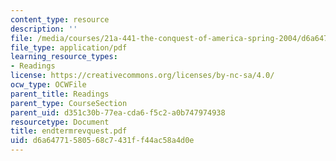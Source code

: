 ```yaml
---
content_type: resource
description: ''
file: /media/courses/21a-441-the-conquest-of-america-spring-2004/d6a64771580568c7431ff44ac58a4d0e_endtermrevquest.pdf
file_type: application/pdf
learning_resource_types:
- Readings
license: https://creativecommons.org/licenses/by-nc-sa/4.0/
ocw_type: OCWFile
parent_title: Readings
parent_type: CourseSection
parent_uid: d351c30b-77ea-cda6-f5c2-a0b747974938
resourcetype: Document
title: endtermrevquest.pdf
uid: d6a64771-5805-68c7-431f-f44ac58a4d0e
---
```

